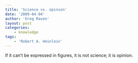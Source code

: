 ```yaml
---
title: 'Science vs. opinion'
date: '2009-04-04'
author: 'Greg Raven'
layout: post
categories:
    - knowledge
tags:
    - 'Robert A. Heinlein'
---
```


If it can’t be expressed in figures, it is not science; it is opinion.